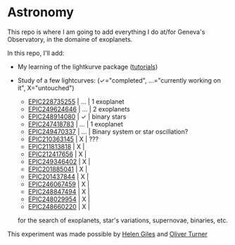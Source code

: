 # Astronomy

This repo is where I am going to add everything I do at/for Geneva's Observatory, in the domaine of exoplanets.

In this repo, I'll add:

 -  My learning of the lightkurve package ([tutorials](http://docs.lightkurve.org/tutorials/index.html))
 -  Study of a few lightcurves: (✓="completed", ...="currently working on it", X="untouched")
 
       - [EPIC228735255](https://github.com/PierricJoulot/Astronomy/tree/master/EPIC228735255) | ... | 1 exoplanet
       - [EPIC249624646](https://github.com/PierricJoulot/Astronomy/tree/master/EPIC249624646) | ... | 2 exoplanets
       - [EPIC248914080](https://github.com/PierricJoulot/Astronomy/tree/master/EPIC248914080) |  ✓  | binary stars
       - [EPIC247418783](https://github.com/PierricJoulot/Astronomy/tree/master/EPIC247418783) | ... | 1 exoplanet
       - [EPIC249470337](https://github.com/PierricJoulot/Astronomy/tree/master/EPIC249470337) | ... | Binary system or star oscillation?
       - [EPIC210363145](https://github.com/PierricJoulot/Astronomy/tree/master/EPIC210363145) |  X  | ???
       - [EPIC211813818](https://github.com/PierricJoulot/Astronomy/tree/master/EPIC211813818) |  X  |
       - [EPIC212417656](https://github.com/PierricJoulot/Astronomy/tree/master/EPIC212417656) |  X  |
       - [EPIC249346402](https://github.com/PierricJoulot/Astronomy/tree/master/EPIC249346402) |  X  |
       - [EPIC201885041](https://github.com/PierricJoulot/Astronomy/tree/master/EPIC201885041) |  X  |
       - [EPIC201437844](https://github.com/PierricJoulot/Astronomy/tree/master/EPIC201437844) |  X  |
       - [EPIC246067459](https://github.com/PierricJoulot/Astronomy/tree/master/EPIC246067459) |  X  |
       - [EPIC248847494](https://github.com/PierricJoulot/Astronomy/tree/master/EPIC248847494) |  X  |
       - [EPIC248029954](https://github.com/PierricJoulot/Astronomy/tree/master/EPIC248029954) |  X  |
       - [EPIC248660220](https://github.com/PierricJoulot/Astronomy/tree/master/EPIC248660220) |  X  |
        
     for the search of exoplanets, star's variations, supernovae, binaries, etc.
 
 This experiment was made possible by [Helen Giles](https://www.helengiles.com/) and [Oliver Turner](http://nccr-planets.ch/team/turner-oliver-dr/)
